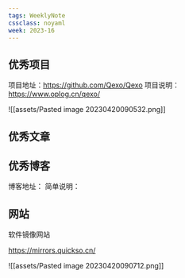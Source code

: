 ```yaml
---
tags: WeeklyNote
cssclass: noyaml
week: 2023-16
---
```



## 优秀项目

项目地址：https://github.com/Qexo/Qexo
项目说明：https://www.oplog.cn/qexo/

![[assets/Pasted image 20230420090532.png]]

## 优秀文章



## 优秀博客

博客地址：
简单说明：


## 网站

软件镜像网站

https://mirrors.quickso.cn/

![[assets/Pasted image 20230420090712.png]]